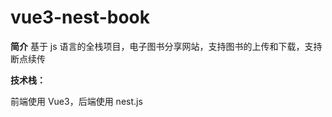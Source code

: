 # vue3-nest-book

**简介**
基于 js 语言的全栈项目，电子图书分享网站，支持图书的上传和下载，支持断点续传

**技术栈：**

前端使用 Vue3，后端使用 nest.js
